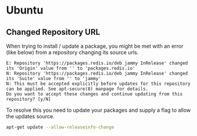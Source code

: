 # Ubuntu

## Changed Repository URL
When trying to install / update a package, you might be met with an error (like below) from a repository changing its source urls. 

```
E: Repository 'https://packages.redis.io/deb jammy InRelease' changed its 'Origin' value from '' to 'packages.redis.io'
N: Repository 'https://packages.redis.io/deb jammy InRelease' changed its 'Suite' value from '' to 'jammy'
N: This must be accepted explicitly before updates for this repository can be applied. See apt-secure(8) manpage for details.
Do you want to accept these changes and continue updating from this repository? [y/N]
```

To resolve this you need to update your packages and supply a flag to allow the updates source.

```sh
apt-get update --allow-releaseinfo-change
```